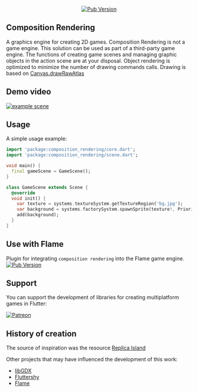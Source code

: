 <p align="center">
<a title="Pub" href="https://pub.dartlang.org/packages/composition_rendering"><img alt="Pub Version" src="https://img.shields.io/pub/v/composition_rendering?color=blue&style=for-the-badge"></a>
</p>

## Composition Rendering

A graphics engine for creating 2D games.
Composition Rendering is not a game engine. This solution can be used as part of a third-party game engine.
The functions of creating game scenes and managing graphic objects in the action scene are at your disposal. Object rendering is optimized to minimize the number of drawing commands calls.
Drawing is based on [Canvas.drawRawAtlas](https://api.flutter.dev/flutter/dart-ui/Canvas/drawRawAtlas.html)

## Demo video

[![example scene](https://img.youtube.com/vi/yOPTod5Tkeg/sddefault.jpg)](https://www.youtube.com/watch?v=yOPTod5Tkeg)


## Usage

A simple usage example:

```dart
import 'package:composition_rendering/core.dart';
import 'package:composition_rendering/scene.dart';

void main() {
  final gameScene = GameScene();
}

class GameScene extends Scene {
  @override
  void init() {
    var texture = systems.textureSystem.getTextureRegion('bg.jpg');
    var background = systems.factorySystem.spawnSprite(texture!, Priority.background);
    add(background);
  }
}
```


## Use with Flame

Plugin for integrating `composition rendering` into the Flame game engine. <a title="Pub" href="https://pub.dartlang.org/packages/flame_composition_rendering" ><img alt="Pub Version" src="https://img.shields.io/pub/v/flame_composition_rendering?label=flame_composition_rendering&style=for-the-badge"></a>


## Support

You can support the development of libraries for creating multiplatform games in Flutter:

[![Patreon](https://c5.patreon.com/external/logo/become_a_patron_button.png)](https://www.patreon.com/flutterio)


## History of creation

The source of inspiration was the resource [Replica Island](https://code.google.com/archive/p/replicaisland/)

Other projects that may have influenced the development of this work:
 - [libGDX](https://libgdx.com/)
 - [Fluttershy](https://github.com/DavidDomkar/fluttershy)
 - [Flame](https://flame-engine.org/)

